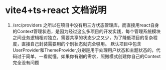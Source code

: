 <!--
 * @Author: David
 * @Date: 2023-05-21 10:16:39
 * @LastEditTime: 2023-05-21 10:18:04
 * @LastEditors: David
 * @Description: 文件目录说明 
 * @FilePath: \music\README.md
 * 可以输入预定的版权声明、个性签名、空行等
-->

# vite4+ts+react 文档说明

1. /src/providers
  之所以在项目中没有用三方状态管理库，而直接用react自身的Context管理状态，是因为经过这么多项目的开发实践，每个管理系统模块之间业务逻辑相对独立，需要共享的状态少之又少，为了降低项目的复杂程度，直接自己封装需要用的个别状态就完全够用。
  默认项目中包含UserProvider和ThemeProvider,分别是用于处理用户状态和主题状态的，代码过于简单，一看就懂。如果你有别的需求，照搬模式创建你自己的Context完全没有问题
